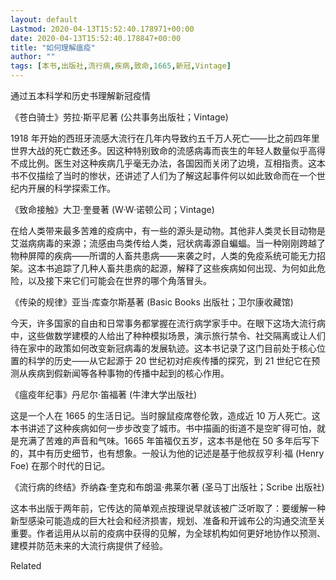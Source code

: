 ```yaml
---
layout: default
Lastmod: 2020-04-13T15:52:40.178971+00:00
date: 2020-04-13T15:52:40.178847+00:00
title: "如何理解瘟疫"
author: ""
tags: [本书,出版社,流行病,疾病,致命,1665,新冠,Vintage]
---
```


通过五本科学和历史书理解新冠疫情​​​

《苍白骑士》劳拉·斯平尼著 (公共事务出版社；Vintage)

1918 年开始的西班牙流感大流行在几年内导致约五千万人死亡——比之前四年里世界大战的死亡数还多。因这种特别致命的流感病毒而丧生的年轻人数量似乎高得不成比例。医生对这种疾病几乎毫无办法，各国因而关闭了边境，互相指责。这本书不仅描绘了当时的惨状，还讲述了人们为了解这起事件何以如此致命而在一个世纪内开展的科学探索工作。

《致命接触》大卫·奎曼著 (W·W·诺顿公司；Vintage)

在给人类带来最多苦难的疫病中，有一些的源头是动物。其他非人类灵长目动物是艾滋病病毒的来源；流感由鸟类传给人类，冠状病毒源自蝙蝠。当一种刚刚跨越了物种屏障的疾病——所谓的人畜共患病——来袭之时，人类的免疫系统可能无力招架。这本书追踪了几种人畜共患病的起源，解释了这些疾病如何出现、为何如此危险，以及接下来它们可能会在世界的哪个角落冒头。

《传染的规律》亚当·库查尔斯基著 (Basic Books 出版社；卫尔康收藏馆)

今天，许多国家的自由和日常事务都掌握在流行病学家手中。在眼下这场大流行病中，这些做数学建模的人给出了种种模拟场景，演示旅行禁令、社交隔离或让人们待在家中的政策如何改变新冠病毒的发展轨迹。这本书记录了这门目前处于核心位置的科学的历史——从它起源于 20 世纪初对疟疾传播的探究，到 21 世纪它在预测从疾病到假新闻等各种事物的传播中起到的核心作用。

《瘟疫年纪事》丹尼尔·笛福著 (牛津大学出版社)

这是一个人在 1665 的生活日记。当时腺鼠疫席卷伦敦，造成近 10 万人死亡。这本书讲述了这种疾病如何一步步改变了城市。书中描画的街道不是空旷得可怕，就是充满了苦难的声音和气味。1665 年笛福仅五岁，这本书是他在 50 多年后写下的，其中有历史细节，也有想象。一般认为他的记述是基于他叔叔亨利·福 (Henry Foe) 在那个时代的日记。

《流行病的终结》乔纳森·奎克和布朗温·弗莱尔著 (圣马丁出版社；Scribe 出版社)

这本书出版于两年前，它传达的简单观点按理说早就该被广泛听取了：要缓解一种新型感染可能造成的巨大社会和经济损害，规划、准备和开诚布公的沟通交流至关重要。作者运用从以前的疫病中获得的见解，为全球机构如何更好地协作以预测、建模并防范未来的大流行病提供了经验。

Related

